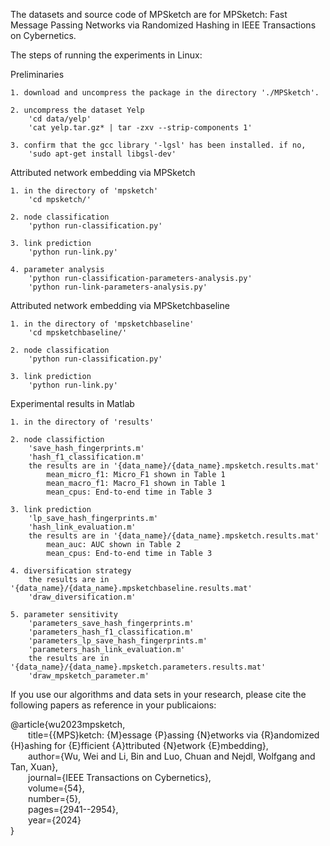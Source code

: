 The datasets and source code of MPSketch are for MPSketch: Fast Message Passing Networks via Randomized Hashing in IEEE Transactions on Cybernetics.

The steps of running the experiments in Linux:

Preliminaries

    1. download and uncompress the package in the directory './MPSketch'. 

    2. uncompress the dataset Yelp
        'cd data/yelp'
        'cat yelp.tar.gz* | tar -zxv --strip-components 1'

    3. confirm that the gcc library '-lgsl' has been installed. if no,
        'sudo apt-get install libgsl-dev'
        
Attributed network embedding via MPSketch

    1. in the directory of 'mpsketch'
        'cd mpsketch/'

    2. node classification
        'python run-classification.py'

    3. link prediction
        'python run-link.py'

    4. parameter analysis
        'python run-classification-parameters-analysis.py'
        'python run-link-parameters-analysis.py'
        
Attributed network embedding via MPSketchbaseline

    1. in the directory of 'mpsketchbaseline'
        'cd mpsketchbaseline/'

    2. node classification
        'python run-classification.py'

    3. link prediction
        'python run-link.py'

Experimental results in Matlab     

    1. in the directory of 'results'
    
    2. node classifiction
        'save_hash_fingerprints.m'
        'hash_f1_classification.m'
        the results are in '{data_name}/{data_name}.mpsketch.results.mat'
            mean_micro_f1: Micro_F1 shown in Table 1
            mean_macro_f1: Macro_F1 shown in Table 1
            mean_cpus: End-to-end time in Table 3

    3. link prediction
        'lp_save_hash_fingerprints.m'
        'hash_link_evaluation.m'
        the results are in '{data_name}/{data_name}.mpsketch.results.mat'
            mean_auc: AUC shown in Table 2
            mean_cpus: End-to-end time in Table 3
            
    4. diversification strategy
        the results are in '{data_name}/{data_name}.mpsketchbaseline.results.mat'
        'draw_diversification.m'

    5. parameter sensitivity
        'parameters_save_hash_fingerprints.m'
        'parameters_hash_f1_classification.m'
        'parameters_lp_save_hash_fingerprints.m'
        'parameters_hash_link_evaluation.m'
        the results are in '{data_name}/{data_name}.mpsketch.parameters.results.mat'
        'draw_mpsketch_parameter.m'
        
If you use our algorithms and data sets in your research, please cite the following papers as reference in your publicaions:

@article{wu2023mpsketch,  
  &emsp;&emsp;title={{MPS}ketch: {M}essage {P}assing {N}etworks via {R}andomized {H}ashing for {E}fficient {A}ttributed {N}etwork {E}mbedding},  
  &emsp;&emsp;author={Wu, Wei and Li, Bin and Luo, Chuan and Nejdl, Wolfgang and Tan, Xuan},  
  &emsp;&emsp;journal={IEEE Transactions on Cybernetics},  
  &emsp;&emsp;volume={54},  
  &emsp;&emsp;number={5},  
  &emsp;&emsp;pages={2941--2954},  
  &emsp;&emsp;year={2024}  
}
